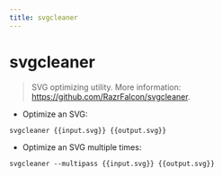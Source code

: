 ```yaml
---
title: svgcleaner
---
```

# svgcleaner

> SVG optimizing utility.
> More information: <https://github.com/RazrFalcon/svgcleaner>.

- Optimize an SVG:

`svgcleaner {{input.svg}} {{output.svg}}`

- Optimize an SVG multiple times:

`svgcleaner --multipass {{input.svg}} {{output.svg}}`
